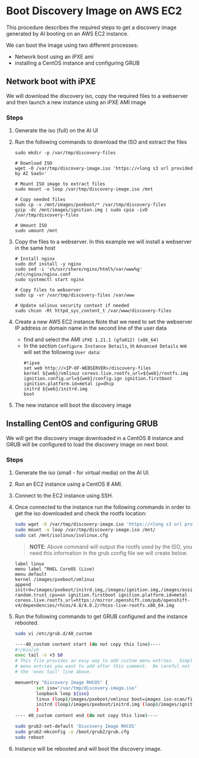 # Boot Discovery Image on AWS EC2

This procedure describes the required steps to get a discovery image generated by AI booting on an AWS EC2 instance.

We can boot the image using two different processes:
* Network boot using an iPXE ami
* installing a CentOS instance and configuring GRUB

## Network boot with iPXE
We will download the discovery iso, copy the required files to a webserver and then launch a new instance using an iPXE AMI image

### Steps
1. Generate the iso (full) on the AI UI
2. Run the following commands to download the ISO and extract the files
    ```
    sudo mkdir -p /var/tmp/discovery-files

    # Download ISO
    wget -O /var/tmp/discovery-image.iso 'https://<long s3 url provided by AI SaaS>'

    # Mount ISO image to extract files
    sudo mount -o loop /var/tmp/discovery-image.iso /mnt

    # Copy needed files
    sudo cp -v /mnt/images/pxeboot/* /var/tmp/discovery-files
    gzip -dc /mnt/images/ignition.img | sudo cpio -ivD /var/tmp/discovery-files

    # Umount ISO
    sudo umount /mnt
    ```

3. Copy the files to a webserver. In this example we will install a webserver in the same host
    ```
    # Install nginx
    sudo dnf install -y nginx
    sudo sed -i 's%/usr/share/nginx/html%/var/www%g' /etc/nginx/nginx.conf
    sudo systemctl start nginx

    # Copy files to webserver
    sudo cp -vr /var/tmp/discovery-files /var/www

    # Update selinux security context if needed
    sudo chcon -Rt httpd_sys_content_t /var/www/discovery-files
    ```

4. Create a new AWS EC2 instance
    Note that we need to set the webserver IP address or domain name in the second line of the user data
    - find and select the AMI `iPXE 1.21.1 (gfa012) (x86_64)`
    - In the section `Configure Instance Details`, in `Advanced Details` we will set the following `User data`:
        ```
        #!ipxe
        set web http://<IP-OF-WEBSERVER>/discovery-files
        kernel ${web}/vmlinuz coreos.live.rootfs_url=${web}/rootfs.img ignition.config.url=${web}/config.ign ignition.firstboot ignition.platform.id=metal ip=dhcp
        initrd ${web}/initrd.img
        boot
        ```

5. The new instance will boot the discovery image

## Installing CentOS and configuring GRUB
We will get the discovery image downloaded in a CentOS 8 instance and GRUB will be configured to load the discovery image on next boot.

### Steps

1. Generate the iso (small - for virtual media) on the AI UI.
2. Run an EC2 instance using a CentOS 8 AMI.
3. Connect to the EC2 instance using SSH.
4. Once connected to the instance run the following commands in order to get the iso downloaded and check the rootfs location:

    ~~~sh
    sudo wget -O /var/tmp/discovery-image.iso 'https://<long s3 url provided by AI SaaS>'
    sudo mount -o loop /var/tmp/discovery-image.iso /mnt/
    sudo cat /mnt/isolinux/isolinux.cfg 
    ~~~

    > **NOTE**: Above command will output the rootfs used by the ISO, you need this information in the grub config file we will create below.
    ~~~
    label linux
    menu label ^RHEL CoreOS (Live)
    menu default
    kernel /images/pxeboot/vmlinuz
    append initrd=/images/pxeboot/initrd.img,/images/ignition.img,/images/assisted_installer_custom.img random.trust_cpu=on ignition.firstboot ignition.platform.id=metal coreos.live.rootfs_url=https://mirror.openshift.com/pub/openshift-v4/dependencies/rhcos/4.8/4.8.2/rhcos-live-rootfs.x86_64.img
    ~~~
5. Run the following commands to get GRUB configured and the instance rebooted.

    ~~~sh
    sudo vi /etc/grub.d/40_custom

    ----40_custom content start (do not copy this line)----
    #!/bin/sh
    exec tail -n +3 $0
    # This file provides an easy way to add custom menu entries.  Simply type the
    # menu entries you want to add after this comment.  Be careful not to change
    # the 'exec tail' line above.

    menuentry "Discovery Image RHCOS" {
            set iso="/var/tmp/discovery-image.iso"
            loopback loop ${iso}
            linux (loop)/images/pxeboot/vmlinuz boot=images iso-scan/filename=${iso} persistent noeject noprompt ignition.firstboot ignition.platform.id=metal coreos.live.rootfs_url='<rootfs file location from step 4>'
            initrd (loop)/images/pxeboot/initrd.img (loop)/images/ignition.img (loop)/images/assisted_installer_custom.img
            }
    ---- 40_custom content end (do not copy this line)----

    sudo grub2-set-default 'Discovery Image RHCOS'
    sudo grub2-mkconfig -o /boot/grub2/grub.cfg
    sudo reboot
    ~~~
6. Instance will be rebooted and will boot the discovery image.
